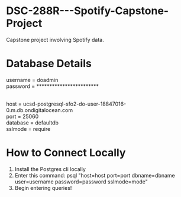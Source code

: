 # DSC-288R---Spotify-Capstone-Project
Capstone project involving Spotify data.

# Database Details
username = doadmin <br>
password = ************************ <br><br>

host = ucsd-postgresql-sfo2-do-user-18847016-0.m.db.ondigitalocean.com<br>
port = 25060<br>
database = defaultdb<br>
sslmode = require<br>

# How to Connect Locally
1. Install the Postgres cli locally
2. Enter this command: psql "host=host port=port dbname=dbname user=username password=password sslmode=mode"
3. Begin entering queries!

